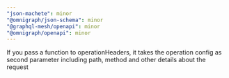 ```yaml
---
"json-machete": minor
"@omnigraph/json-schema": minor
"@graphql-mesh/openapi": minor
"@omnigraph/openapi": minor
---
```


If you pass a function to operationHeaders, it takes the operation config as second parameter including path, method and other details about the request
